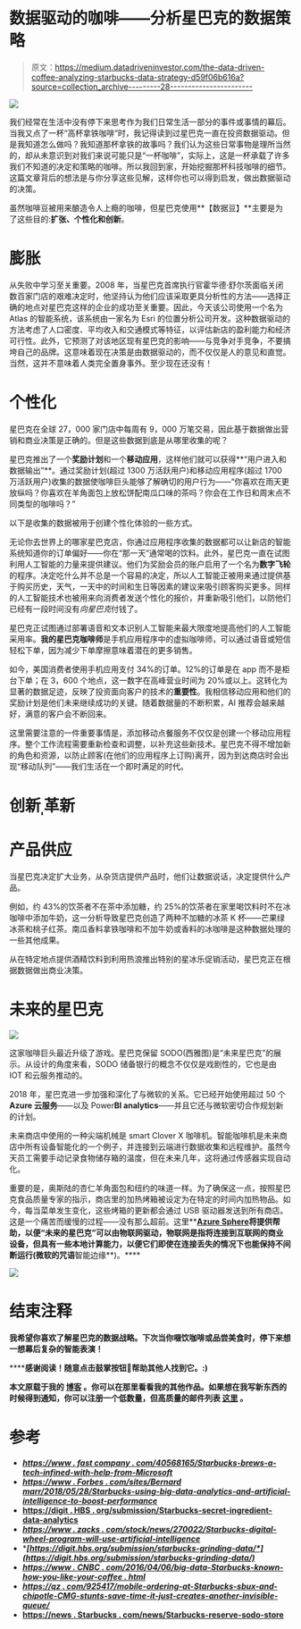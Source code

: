 # 数据驱动的咖啡——分析星巴克的数据策略

> 原文：<https://medium.datadriveninvestor.com/the-data-driven-coffee-analyzing-starbucks-data-strategy-d59f06b616a?source=collection_archive---------28----------------------->

![](img/93dfd699c70f9a10659c91c3389ccc21.png)

我们经常在生活中没有停下来思考作为我们日常生活一部分的事件或事情的幕后。当我又点了一杯“高杯拿铁咖啡”时，我记得读到过星巴克一直在投资数据驱动。但是我知道怎么做吗？我知道那杯拿铁的故事吗？我们认为这些日常事物是理所当然的，却从未意识到对我们来说可能只是“一杯咖啡”，实际上，这是一杯承载了许多我们不知道的决定和策略的咖啡。所以我回到家，开始挖掘那杯科技咖啡的细节。这篇文章背后的想法是与你分享这些见解，这样你也可以得到启发，做出数据驱动的决策。

虽然咖啡豆被用来酿造令人上瘾的咖啡，但星巴克使用**【数据豆】**主要是为了这些目的:**扩张、个性化和创新**。

# 膨胀

从失败中学习至关重要。2008 年，当星巴克首席执行官霍华德·舒尔茨面临关闭数百家门店的艰难决定时，他坚持认为他们应该采取更具分析性的方法——选择正确的地点对星巴克这样的企业的成功至关重要。因此，今天该公司使用一个名为 Atlas 的智能系统，该系统由一家名为 Esri 的位置分析公司开发。这种数据驱动的方法考虑了人口密度、平均收入和交通模式等特征，以评估新店的盈利能力和经济可行性。此外，它预测了对该地区现有星巴克的影响——与竞争对手竞争，不要搞垮自己的品牌。这意味着现在决策是由数据驱动的，而不仅仅是人的意见和直觉。当然，这并不意味着人类完全置身事外。至少现在还没有！

# 个性化

星巴克在全球 27，000 家门店中每周有 9，000 万笔交易，因此基于数据做出营销和商业决策是正确的。但是这些数据到底是从哪里收集的呢？

星巴克推出了一个**奖励计划**和一个**移动应用**，这样他们就可以获得**“用户进入和数据输出”**。通过奖励计划(超过 1300 万活跃用户)和移动应用程序(超过 1700 万活跃用户)收集的数据使咖啡巨头能够了解确切的用户行为——“你喜欢在雨天更放纵吗？你喜欢在羊角面包上放松饼配南瓜口味的茶吗？你会在工作日和周末点不同类型的咖啡吗？”

以下是收集的数据被用于创建个性化体验的一些方式。

无论你去世界上的哪家星巴克店，你通过应用程序收集的数据都可以让新店的智能系统知道你的订单偏好——你在“那一天”通常喝的饮料。此外，星巴克一直在试图利用人工智能的力量来提供建议。他们为奖励会员的账户启用了一个名为**数字飞轮**的程序。决定吃什么并不总是一个容易的决定，所以人工智能正被用来通过提供基于购买历史，天气，一天中的时间和生日等因素的建议来吸引顾客购买更多。同样的人工智能技术也被用来向消费者发送个性化的报价，并重新吸引他们，以防他们已经有一段时间没有*向星巴克*付钱了。

星巴克正试图通过部署语音和文本识别人工智能来最大限度地提高他们的人工智能采用率。**我的星巴克咖啡师**是手机应用程序中的虚拟咖啡师，可以通过语音或短信轻松下单，因为减少下单摩擦意味着潜在的更多销售。

如今，美国消费者使用手机应用支付 34%的订单。12%的订单是在 app 而不是柜台下单；在 3，600 个地点，这一数字在高峰营业时间为 20%或以上。这转化为显著的数据足迹，反映了投资面向客户的技术的**重要性**。我相信移动应用和他们的奖励计划是他们未来继续成功的关键。随着数据量的不断积累，AI 推荐会越来越好，满意的客户会不断回来。

这里需要注意的一件重要事情是，添加移动点餐服务不仅仅是创建一个移动应用程序。整个工作流程需要重新检查和调整，以补充这些新技术。星巴克不得不增加新的角色和资源，以防止顾客(在他们的应用程序上订购)离开，因为到达商店时会出现“移动队列”——我们生活在一个即时满足的时代。

# 创新ˌ革新

# 产品供应

当星巴克决定扩大业务，从杂货店提供产品时，他们让数据说话，决定提供什么产品。

例如，约 43%的饮茶者不在茶中添加糖，约 25%的饮茶者在家里喝饮料时不在冰咖啡中添加牛奶，这一分析导致星巴克创造了两种不加糖的冰茶 K 杯——芒果绿冰茶和桃子红茶。南瓜香料拿铁咖啡和不加牛奶或香料的冰咖啡是这种数据处理的一些其他成果。

从在特定地点提供酒精饮料到利用热浪推出特别的星冰乐促销活动，星巴克正在根据数据做出商业决策。

# 未来的星巴克

![](img/99e426af8d6448eed1a4b5a27e286023.png)

这家咖啡巨头最近升级了游戏。星巴克保留 SODO(西雅图)是“未来星巴克”的展示。从设计的角度来看，SODO 储备银行的概念不仅仅是戏剧性的，它也是由 IOT 和云服务推动的。

2018 年，星巴克进一步加强和深化了与微软的关系。它已经开始使用超过 50 个 **Azure 云服务**——以及 Power**BI analytics**——并且它还与微软密切合作规划新的计划。

未来商店中使用的一种尖端机械是 smart Clover X 咖啡机。智能咖啡机是未来商店中所有设备智能化的一个例子，并连接到云端进行数据收集和远程维护。虽然今天员工需要手动记录食物储存箱的温度，但在未来几年，这将通过传感器实现自动化。

重要的是，奥斯陆的杏仁羊角面包和纽约的味道一样。为了确保这一点，按照星巴克食品质量专家的指示，商店里的加热烤箱被设定为在特定的时间内加热物品。如今，每当菜单发生变化，这些烤箱的更新都会通过 USB 驱动器发送到所有商店。这是一个痛苦而缓慢的过程——没有那么超前。这里**[**Azure Sphere**](https://azure.microsoft.com/nb-no/blog/introducing-microsoft-azure-sphere-secure-and-power-the-intelligent-edge/)**将提供帮助，以便“未来的星巴克”可以由物联网驱动，物联网是指将连接到互联网的商业设备，但具有一些本地计算能力，以便它们即使在连接丢失的情况下也能保持不间断运行(微软的咒语**智能边缘**)。****

****![](img/fef2b8d30e6aa9070aec35f3aa5bc5eb.png)****

# ****结束注释****

****我希望你喜欢了解星巴克的数据战略。下次当你啜饮咖啡或品尝美食时，停下来想一想幕后复杂的智能表演！****

******感谢阅读！**随意点击鼓掌按钮👏帮助其他人找到它。:)****

****本文原载于我的 [**博客**](https://towardsml.com/2018/11/27/the-data-driven-coffee-analyzing-starbucks-data-strategy/) 。你可以在那里看看我的其他作品。如果想在我写新东西的时候得到通知，你可以注册一个低数量，但高质量的邮件列表 [**这里**](https://towardsml.com/) 。****

# ****参考****

*   ****[*https://www . fast company . com/40568165/Starbucks-brews-a-tech-infined-with-help-from-Microsoft*](https://www.fastcompany.com/40568165/starbucks-brews-a-tech-infused-future-with-help-from-microsoft)****
*   ****[*https://www . Forbes . com/sites/Bernard marr/2018/05/28/Starbucks-using-big-data-analytics-and-artificial-intelligence-to-boost-performance*](https://www.forbes.com/sites/bernardmarr/2018/05/28/starbucks-using-big-data-analytics-and-artificial-intelligence-to-boost-performance/)****
*   ****[https://digit . HBS . org/submission/Starbucks-secret-ingredient-data-analytics](https://digit.hbs.org/submission/starbucks-secret-ingredient-data-analytics/)****
*   ****[*https://www . zacks . com/stock/news/270022/Starbucks-digital-wheel-program-will-use-artificial-intelligence*](https://www.zacks.com/stock/news/270022/starbucks-digital-flywheel-program-will-use-artificial-intelligence)****
*   ****[*https://digit.hbs.org/submission/starbucks-grinding-data/*](https://digit.hbs.org/submission/starbucks-grinding-data/)****
*   ****[*https://www . CNBC . com/2016/04/06/big-data-Starbucks-known-how-you-like-your-coffee . html*](https://www.cnbc.com/2016/04/06/big-data-starbucks-knows-how-you-like-your-coffee.html)****
*   ****[*https://qz . com/925417/mobile-ordering-at-Starbucks-sbux-and-chipotle-CMG-stunts-save-time-it-just-creates-another-invisible-queue/*](https://qz.com/925417/mobile-ordering-at-starbucks-sbux-and-chipotle-cmg-doesnt-save-time-it-just-creates-another-invisible-queue/)****
*   ****[https://news . Starbucks . com/news/Starbucks-reserve-sodo-store](https://news.starbucks.com/news/starbucks-reserve-sodo-store)****